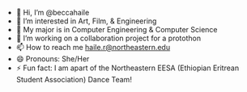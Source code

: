 - 👋 Hi, I’m @beccahaile
- 👀 I’m interested in Art, Film, & Engineering
- 🌱 My major is in Computer Engineering & Computer Science
- 💞️ I’m working on a collaboration project for a protothon 
- 📫 How to reach me haile.r@northeastern.edu
- 😄 Pronouns: She/Her
- ⚡ Fun fact: I am apart of the Northeastern EESA (Ethiopian Eritrean Student Association) Dance Team!

